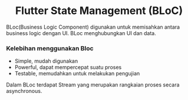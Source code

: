 <h1><center>Flutter State Management (BLoC)</center></h1>
<p>BLoc(Business Logic Component) digunakan untuk memisahkan antara business logic dengan UI. BLoc menghubungkan UI dan data.</p>

### Kelebihan menggunakan Bloc
- Simple, mudah digunakan
- Powerful, dapat mempercepat suatu proses
- Testable, memudahkan untuk melakukan pengujian

<p>Dalam BLoc terdapat Stream yang merupakan rangkaian proses secara asynchronous.</p>